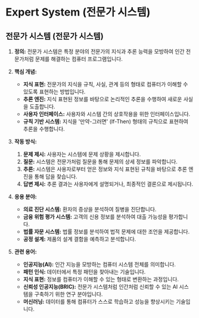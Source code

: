 # Expert System (전문가 시스템)

## 전문가 시스템 (전문가 시스템)

1.  **정의:** 전문가 시스템은 특정 분야의 전문가의 지식과 추론 능력을 모방하여 인간 전문가처럼 문제를 해결하는 컴퓨터 프로그램입니다.

2.  **핵심 개념:**
    *   **지식 표현:** 전문가의 지식을 규칙, 사실, 관계 등의 형태로 컴퓨터가 이해할 수 있도록 표현하는 방법입니다.
    *   **추론 엔진:** 지식 표현된 정보를 바탕으로 논리적인 추론을 수행하여 새로운 사실을 도출합니다.
    *   **사용자 인터페이스:** 사용자와 시스템 간의 상호작용을 위한 인터페이스입니다. 
    *   **규칙 기반 시스템:** 지식을 '만약-그러면' (If-Then) 형태의 규칙으로 표현하여 추론을 수행합니다.

3.  **작동 방식:**
    1.  **문제 제시:** 사용자는 시스템에 문제 상황을 제시합니다.
    2.  **질문:** 시스템은 전문가처럼 질문을 통해 문제의 상세 정보를 파악합니다.
    3.  **추론:** 시스템은 사용자로부터 얻은 정보와 지식 표현된 규칙을 바탕으로 추론 엔진을 통해 답을 찾습니다.
    4.  **답변 제시:** 추론 결과는 사용자에게 설명되거나, 최종적인 결론으로 제시됩니다.

4.  **응용 분야:**
    *   **의료 진단 시스템:** 환자의 증상을 분석하여 질병을 진단합니다.
    *   **금융 위험 평가 시스템:** 고객의 신용 정보를 분석하여 대출 가능성을 평가합니다.
    *   **법률 자문 시스템:** 법률 정보를 분석하여 법적 문제에 대한 조언을 제공합니다.
    *   **공정 설계:** 제품의 설계 결함을 예측하고 분석합니다.

5.  **관련 용어:**
    *   **인공지능(AI):** 인간 지능을 모방하는 컴퓨터 시스템 전체를 의미합니다.
    *   **패턴 인식:** 데이터에서 특정 패턴을 찾아내는 기술입니다.
    *   **지식 표현:** 정보를 컴퓨터가 이해할 수 있는 형태로 변환하는 과정입니다.
    *   **신뢰성 인공지능(BRIC):**  전문가 시스템처럼 인간처럼 신뢰할 수 있는 AI 시스템을 구축하기 위한 연구 분야입니다.
    *   **머신러닝:** 데이터를 통해 컴퓨터가 스스로 학습하고 성능을 향상시키는 기술입니다.
